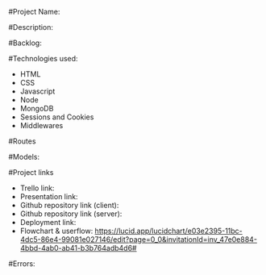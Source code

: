 #Project Name:

#Description:

#Backlog:

#Technologies used:
- HTML
- CSS
- Javascript 
- Node 
- MongoDB
- Sessions and Cookies 
- Middlewares 

#Routes

#Models:

#Project links
- Trello link: 
- Presentation link: 
- Github repository link (client): 
- Github repository link (server): 
- Deployment link: 
- Flowchart & userflow: https://lucid.app/lucidchart/e03e2395-11bc-4dc5-86e4-99081e027146/edit?page=0_0&invitationId=inv_47e0e884-4bbd-4ab0-ab41-b3b764adb4d6#

#Errors:

